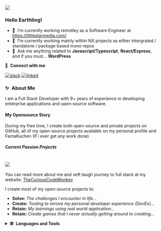 
<img align="center" src="https://i.ibb.co/0J4BjWy/68747470733a2f2f692e6962622e636f2f7743474d4266382f6865616465722e706e67.png"/>

### Hello Earthling!


- 🔭 &nbsp;I’m currently working remotley as a Software Engineer at https://littlestarmedia.com/
- 🌱 &nbsp;I’m currently working mainly within NX projects as either intergrated / standalone / package based mono repos 
- 💬 &nbsp;Ask me anything related to **Javascript/Typescript**, **React/Express**, and if you must... **WordPress**

🔗 &nbsp;**Connect with me**
<p align="left">
<a href="#" target="blank"><img align="center" src="https://static-00.iconduck.com/assets.00/slack-icon-512x511-58qp4fp3.png" alt="slack" height="40" width="40" /></a>
<a href="'" target="blank"><img align="center" src="https://cdn-icons-png.flaticon.com/256/174/174857.png" alt="linked" height="40" width="40" /></a>


### ✨&nbsp; About Me

I am a Full Stack Developer with 9+ years of experience in developing enterprise applications and open-source software.

#### My Opensource Story
During my free time, I create both open-source and private projects on GitHub, all of my open-source projects available on my personal profile and FantaKuchen (If i ever get any work done)

##### Current Passion Projects
<br />
<div align="left">
  <a href="'" target="blank"><img src="https://tour-program.s3.eu-north-1.amazonaws.com/tour_program.jpg"></a>
</div>


You can read more about me and seft taugh journey to full stack at my website: [TheCuriousCodeMonkey](https://jameshusband.github.io/TheCuriousCodeMonkey/)

I create most of my open-source projects to:
- **Solve:** *The challenges I encounter in life...*
- **Create:** *Tooling to imrove my personal developer experience (DevEx)...*
- **Retain:** *My learnings using real world application...*
- **Retain:** *Create games that I never actually getting around to creating...*

 
<details>
  <summary><b>🛠️&nbsp;&nbsp;Languages&nbsp;and&nbsp;Tools</b></summary>
  <br/>

<p align="left">
  <a href="https://angular.io" target="_blank"><img src="https://raw.githubusercontent.com/devicons/devicon/master/icons/amazonwebservices/amazonwebservices-original-wordmark.svg" alt="aws" width="40" height="40"/></a>
  <a href="https://www.gnu.org/software/bash/" target="_blank"><img src="https://www.vectorlogo.zone/logos/gnu_bash/gnu_bash-icon.svg" alt="bash" width="40" height="40"/></a>
  <a href="https://getbootstrap.com" target="_blank"><img src="https://raw.githubusercontent.com/devicons/devicon/master/icons/bootstrap/bootstrap-plain-wordmark.svg" alt="bootstrap" width="40" height="40"/></a>
  <a href="https://circleci.com" target="_blank"><img src="https://www.vectorlogo.zone/logos/circleci/circleci-icon.svg" alt="circleci" width="40" height="40"/></a>
  <a href="https://www.w3schools.com/css/" target="_blank"><img src="https://raw.githubusercontent.com/devicons/devicon/master/icons/css3/css3-original-wordmark.svg" alt="css3" width="40" height="40"/></a>
  <a href="https://www.cypress.io" target="_blank"><img src="https://raw.githubusercontent.com/simple-icons/simple-icons/6e46ec1fc23b60c8fd0d2f2ff46db82e16dbd75f/icons/cypress.svg" alt="cypress" width="40" height="40"/></a>
  <a href="https://www.docker.com/" target="_blank"><img src="https://raw.githubusercontent.com/devicons/devicon/master/icons/docker/docker-original-wordmark.svg" alt="docker" width="40" height="40"/></a>
  <a href="https://expressjs.com" target="_blank"><img src="https://raw.githubusercontent.com/devicons/devicon/master/icons/express/express-original-wordmark.svg" alt="express" width="40" height="40"/></a>
  <a href="https://www.w3.org/html/" target="_blank"><img src="https://raw.githubusercontent.com/devicons/devicon/master/icons/html5/html5-original-wordmark.svg" alt="html5" width="40" height="40"/></a>
  <a href="https://developer.mozilla.org/en-US/docs/Web/JavaScript" target="_blank"><img src="https://raw.githubusercontent.com/devicons/devicon/master/icons/javascript/javascript-original.svg" alt="javascript" width="40" height="40"/></a>
  <a href="https://jestjs.io" target="_blank"><img src="https://www.vectorlogo.zone/logos/jestjsio/jestjsio-icon.svg" alt="jest" width="40" height="40"/></a>
  <a href="https://kubernetes.io" target="_blank"><img src="https://www.vectorlogo.zone/logos/kubernetes/kubernetes-icon.svg" alt="kubernetes" width="40" height="40"/></a>
  <a href="https://www.linux.org/" target="_blank"><img src="https://raw.githubusercontent.com/devicons/devicon/master/icons/linux/linux-original.svg" alt="linux" width="40" height="40"/></a>
  <a href="https://www.mongodb.com/" target="_blank"><img src="https://raw.githubusercontent.com/devicons/devicon/master/icons/mongodb/mongodb-original-wordmark.svg" alt="mongodb" width="40" height="40"/></a>
  <a href="https://www.mysql.com/" target="_blank"><img src="https://raw.githubusercontent.com/devicons/devicon/master/icons/mysql/mysql-original-wordmark.svg" alt="mysql" width="40" height="40"/></a>
  <a href="https://www.nginx.com" target="_blank"><img src="https://raw.githubusercontent.com/devicons/devicon/master/icons/nginx/nginx-original.svg" alt="nginx" width="40" height="40"/></a>
  <a href="https://nodejs.org" target="_blank"><img src="https://raw.githubusercontent.com/devicons/devicon/master/icons/nodejs/nodejs-original-wordmark.svg" alt="nodejs" width="40" height="40"/></a>
  </p>


</details>


